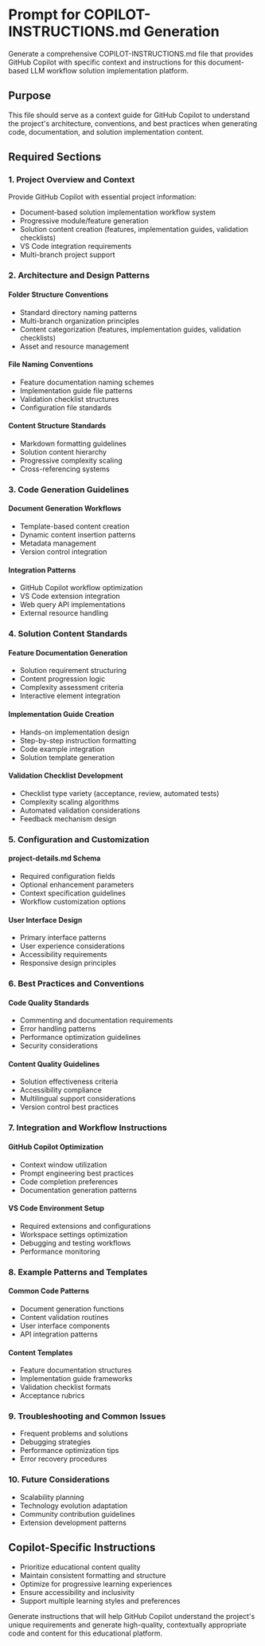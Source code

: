 # Prompt for COPILOT-INSTRUCTIONS.md Generation

Generate a comprehensive COPILOT-INSTRUCTIONS.md file that provides GitHub Copilot with specific context and instructions for this document-based LLM workflow solution implementation platform.

## Purpose
This file should serve as a context guide for GitHub Copilot to understand the project's architecture, conventions, and best practices when generating code, documentation, and solution implementation content.

## Required Sections

### 1. Project Overview and Context
Provide GitHub Copilot with essential project information:
- Document-based solution implementation workflow system
- Progressive module/feature generation
- Solution content creation (features, implementation guides, validation checklists)
- VS Code integration requirements
- Multi-branch project support

### 2. Architecture and Design Patterns
#### Folder Structure Conventions
- Standard directory naming patterns
- Multi-branch organization principles
- Content categorization (features, implementation guides, validation checklists)
- Asset and resource management

#### File Naming Conventions
- Feature documentation naming schemes
- Implementation guide file patterns
- Validation checklist structures
- Configuration file standards

#### Content Structure Standards
- Markdown formatting guidelines
- Solution content hierarchy
- Progressive complexity scaling
- Cross-referencing systems

### 3. Code Generation Guidelines
#### Document Generation Workflows
- Template-based content creation
- Dynamic content insertion patterns
- Metadata management
- Version control integration

#### Integration Patterns
- GitHub Copilot workflow optimization
- VS Code extension integration
- Web query API implementations
- External resource handling

### 4. Solution Content Standards
#### Feature Documentation Generation
- Solution requirement structuring
- Content progression logic
- Complexity assessment criteria
- Interactive element integration

#### Implementation Guide Creation
- Hands-on implementation design
- Step-by-step instruction formatting
- Code example integration
- Solution template generation

#### Validation Checklist Development
- Checklist type variety (acceptance, review, automated tests)
- Complexity scaling algorithms
- Automated validation considerations
- Feedback mechanism design

### 5. Configuration and Customization
#### project-details.md Schema
- Required configuration fields
- Optional enhancement parameters
- Context specification guidelines
- Workflow customization options

#### User Interface Design
- Primary interface patterns
- User experience considerations
- Accessibility requirements
- Responsive design principles

### 6. Best Practices and Conventions
#### Code Quality Standards
- Commenting and documentation requirements
- Error handling patterns
- Performance optimization guidelines
- Security considerations

#### Content Quality Guidelines
- Solution effectiveness criteria
- Accessibility compliance
- Multilingual support considerations
- Version control best practices

### 7. Integration and Workflow Instructions
#### GitHub Copilot Optimization
- Context window utilization
- Prompt engineering best practices
- Code completion preferences
- Documentation generation patterns

#### VS Code Environment Setup
- Required extensions and configurations
- Workspace settings optimization
- Debugging and testing workflows
- Performance monitoring

### 8. Example Patterns and Templates
#### Common Code Patterns
- Document generation functions
- Content validation routines
- User interface components
- API integration patterns

#### Content Templates
- Feature documentation structures
- Implementation guide frameworks
- Validation checklist formats
- Acceptance rubrics

### 9. Troubleshooting and Common Issues
- Frequent problems and solutions
- Debugging strategies
- Performance optimization tips
- Error recovery procedures

### 10. Future Considerations
- Scalability planning
- Technology evolution adaptation
- Community contribution guidelines
- Extension development patterns

## Copilot-Specific Instructions
- Prioritize educational content quality
- Maintain consistent formatting and structure
- Optimize for progressive learning experiences
- Ensure accessibility and inclusivity
- Support multiple learning styles and preferences

Generate instructions that will help GitHub Copilot understand the project's unique requirements and generate high-quality, contextually appropriate code and content for this educational platform.
